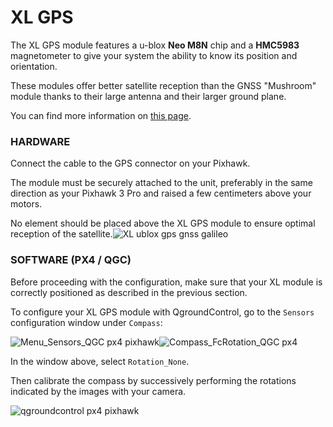 # XL GPS

The XL GPS module features a u-blox **Neo M8N** chip and a **HMC5983** magnetometer to give your system the ability to know its position and orientation.

These modules offer better satellite reception than the GNSS "Mushroom" module thanks to their large antenna and their larger ground plane.

You can find more information on [this page](https://drotek.com/shop/en/drotek-parts/613-ublox-neo-m8n-gps-hmc5983-compass-xl.html?search_query=ublox&results=18).

### HARDWARE

Connect the cable to the GPS connector on your Pixhawk.

The module must be securely attached to the unit, preferably in the same direction as your Pixhawk 3 Pro and raised a few centimeters above your motors.

No element should be placed above the XL GPS module to ensure optimal reception of the satellite.![](https://drotek.com/wp-content/uploads/2017/02/DSC02067.jpg "XL ublox gps gnss galileo")

### SOFTWARE \(PX4 / QGC\)

Before proceeding with the configuration, make sure that your XL module is correctly positioned as described in the previous section.

To configure your XL GPS module with QgroundControl, go to the `Sensors` configuration window under `Compass`:

![](https://drotek.com/wp-content/uploads/2017/01/Menu_Sensors_QGC.png "Menu\_Sensors\_QGC px4 pixhawk")![](https://drotek.com/wp-content/uploads/2017/01/Compass_FcRotation_QGC.png "Compass\_FcRotation\_QGC px4")

In the window above, select `Rotation_None`.

Then calibrate the compass by successively performing the rotations indicated by the images with your camera.

![](https://drotek.com/wp-content/uploads/2017/01/Window_Compass_Calib_QGC-700x460.png "qgroundcontrol px4 pixhawk")

